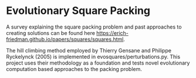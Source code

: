 # Evolutionary Square Packing
A survey explaining the square packing problem and past approaches to creating solutions can be found here https://erich-friedman.github.io/papers/squares/squares.html. 

The hill climbing method employed by Thierry Gensane and Philippe Ryckelynck (2005) is implemented in evosquares/perturbations.py. This project uses their methodology as a foundation and tests novel evolutionary computation based approaches to the packing problem.
